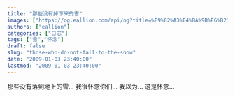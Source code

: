 ```yaml
---
title: "那些没有掉下来的雪"
images: ["https://og.eallion.com/api/og?title=%E9%82%A3%E4%BA%9B%E6%B2%A1%E6%9C%89%E6%8E%89%E4%B8%8B%E6%9D%A5%E7%9A%84%E9%9B%AA"]
authors: ["eallion"]
categories: ["日志"]
tags: ["雪","怀念"]
draft: false
slug: "those-who-do-not-fall-to-the-snow"
date: "2009-01-03 23:40:00"
lastmod: "2009-01-03 23:40:00"
---
```


那些没有落到地上的雪...
我很怀念你们...
我以为...
这是怀念...

